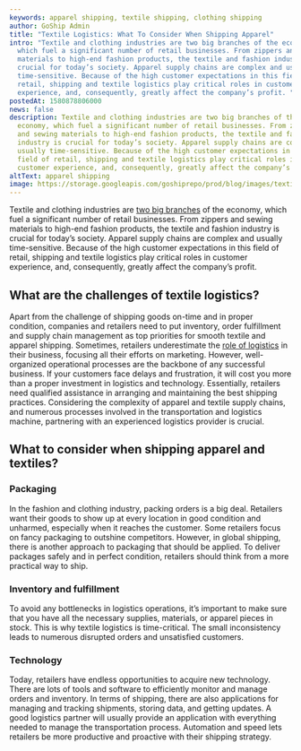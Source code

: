 ```yaml
---
keywords: apparel shipping, textile shipping, clothing shipping
author: GoShip Admin
title: "Textile Logistics: What To Consider When Shipping Apparel"
intro: "Textile and clothing industries are two big branches of the economy,
  which fuel a significant number of retail businesses. From zippers and sewing
  materials to high-end fashion products, the textile and fashion industry is
  crucial for today’s society. Apparel supply chains are complex and usually
  time-sensitive. Because of the high customer expectations in this field of
  retail, shipping and textile logistics play critical roles in customer
  experience, and, consequently, greatly affect the company’s profit. "
postedAt: 1580878806000
news: false
description: Textile and clothing industries are two big branches of the
  economy, which fuel a significant number of retail businesses. From zippers
  and sewing materials to high-end fashion products, the textile and fashion
  industry is crucial for today’s society. Apparel supply chains are complex and
  usually time-sensitive. Because of the high customer expectations in this
  field of retail, shipping and textile logistics play critical roles in
  customer experience, and, consequently, greatly affect the company’s profit.
altText: apparel shipping
image: https://storage.googleapis.com/goshiprepo/prod/blog/images/textile-logistics-shipping-apparel.jpg
---
```

Textile and clothing industries are [two big branches](https://fashionunited.com/global-fashion-industry-statistics/) of the economy, which fuel a significant number of retail businesses. From zippers and sewing materials to high-end fashion products, the textile and fashion industry is crucial for today’s society. Apparel supply chains are complex and usually time-sensitive. Because of the high customer expectations in this field of retail, shipping and textile logistics play critical roles in customer experience, and, consequently, greatly affect the company’s profit.

## What are the challenges of textile logistics?

Apart from the challenge of shipping goods on-time and in proper condition, companies and retailers need to put inventory, order fulfillment and supply chain management as top priorities for smooth textile and apparel shipping. Sometimes, retailers underestimate the [role of logistics](https://www.goship.com/blog/how-to-improve-your-customers-experience-through-shipping/) in their business, focusing all their efforts on marketing. However, well-organized operational processes are the backbone of any successful business. If your customers face delays and frustration, it will cost you more than a proper investment in logistics and technology. Essentially, retailers need qualified assistance in arranging and maintaining the best shipping practices. Considering the complexity of apparel and textile supply chains, and numerous processes involved in the transportation and logistics machine, partnering with an experienced logistics provider is crucial.

## What to consider when shipping apparel and textiles?

### Packaging

In the fashion and clothing industry, packing orders is a big deal. Retailers want their goods to show up at every location in good condition and unharmed, especially when it reaches the customer. Some retailers focus on fancy packaging to outshine competitors. However, in global shipping, there is another approach to packaging that should be applied. To deliver packages safely and in perfect condition, retailers should think from a more practical way to ship.

### Inventory and fulfillment

To avoid any bottlenecks in logistics operations, it’s important to make sure that you have all the necessary supplies, materials, or apparel pieces in stock. This is why textile logistics is time-critical. The small inconsistency leads to numerous disrupted orders and unsatisfied customers.

### Technology

Today, retailers have endless opportunities to acquire new technology. There are lots of tools and software to efficiently monitor and manage orders and inventory. In terms of shipping, there are also applications for managing and tracking shipments, storing data, and getting updates. A good logistics partner will usually provide an application with everything needed to manage the transportation process. Automation and speed lets retailers be more productive and proactive with their shipping strategy.